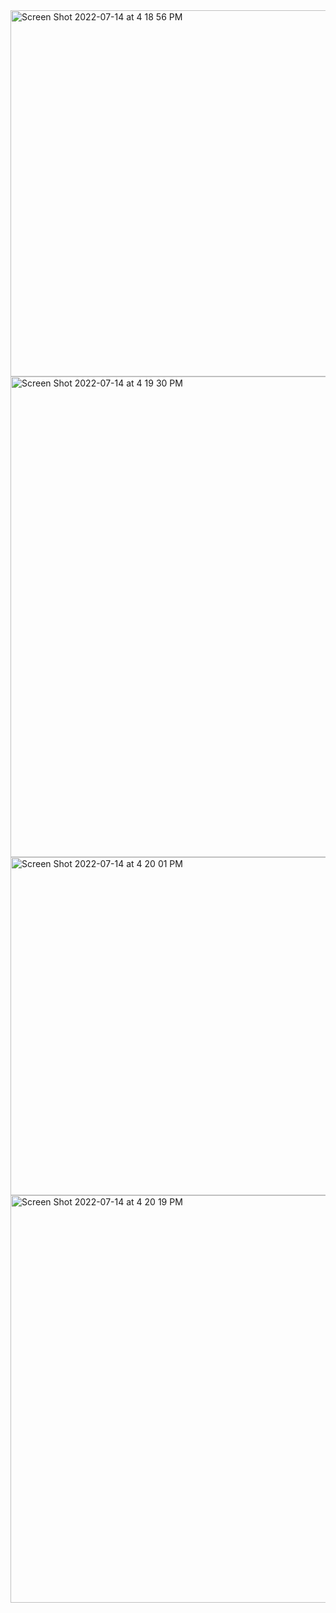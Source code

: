 <img width="586" alt="Screen Shot 2022-07-14 at 4 18 56 PM" src="https://user-images.githubusercontent.com/101288516/179076190-7f017cc9-407d-4be2-b6dd-836e67c6691b.png">
<img width="769" alt="Screen Shot 2022-07-14 at 4 19 30 PM" src="https://user-images.githubusercontent.com/101288516/179076165-3899ba3b-274d-47da-a4c0-a96f71a25ac3.png">
<img width="541" alt="Screen Shot 2022-07-14 at 4 20 01 PM" src="https://user-images.githubusercontent.com/101288516/179076235-d8e91d41-fb36-4bed-949a-82b7ebafc1a0.png">
<img width="652" alt="Screen Shot 2022-07-14 at 4 20 19 PM" src="https://user-images.githubusercontent.com/101288516/179076238-18e1dba3-885a-49ed-8e12-25f37071c554.png">
